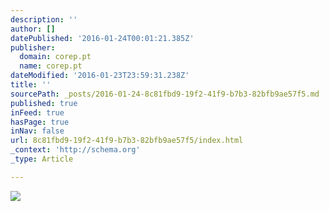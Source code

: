 ```yaml
---
description: ''
author: []
datePublished: '2016-01-24T00:01:21.385Z'
publisher:
  domain: corep.pt
  name: corep.pt
dateModified: '2016-01-23T23:59:31.238Z'
title: ''
sourcePath: _posts/2016-01-24-8c81fbd9-19f2-41f9-b7b3-82bfb9ae57f5.md
published: true
inFeed: true
hasPage: true
inNav: false
url: 8c81fbd9-19f2-41f9-b7b3-82bfb9ae57f5/index.html
_context: 'http://schema.org'
_type: Article

---
```

![](http://corep.pt/images/crp1043%20blanc%20jmz-crop-u2661.jpg)